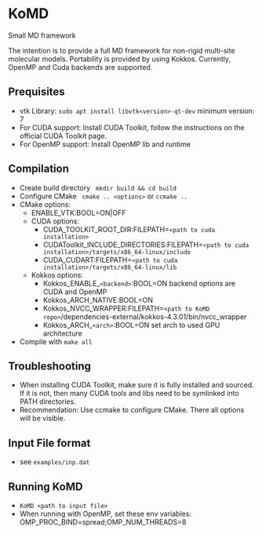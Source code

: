 # KoMD
Small MD framework


The intention is to provide a full MD framework for non-rigid multi-site molecular models. 
Portability is provided by using Kokkos. Currently, OpenMP and Cuda backends are supported.

## Prequisites
* vtk Library: ```sudo apt install libvtk<version>-qt-dev``` minimum version: 7
* For CUDA support: Install CUDA Toolkit, follow the instructions on the official CUDA Toolkit page.
* For OpenMP support: Install OpenMP lib and runtime

## Compilation
* Create build directory ``` mkdir build && cd build``` 
* Configure CMake ``` cmake .. <options>``` or ```ccmake ..```
* CMake options:
  * ENABLE_VTK:BOOL=ON|OFF
  * CUDA options:
    * CUDA_TOOLKIT_ROOT_DIR:FILEPATH=```<path to cuda installation>```
    * CUDAToolkit_INCLUDE_DIRECTORIES:FILEPATH=```<path to cuda installation>/targets/x86_64-linux/include```
    * CUDA_CUDART:FILEPATH=```<path to cuda installation>/targets/x86_64-linux/lib```
  * Kokkos options:
    * Kokkos_ENABLE_```<backend>```:BOOL=ON backend options are CUDA and OpenMP
    * Kokkos_ARCH_NATIVE:BOOL=ON
    * Kokkos_NVCC_WRAPPER:FILEPATH=```<path to KoMD repo>```/dependencies-external/kokkos-4.3.01/bin/nvcc_wrapper
    * Kokkos_ARCH_```<arch>```:BOOL=ON set arch to used GPU architecture
* Compile with ```make all```

## Troubleshooting
* When installing CUDA Toolkit, make sure it is fully installed and sourced. If it is not, then many CUDA tools and libs need to be symlinked into PATH directories.
* Recommendation: Use ccmake to configure CMake. There all options will be visible.

## Input File format
* see ```examples/inp.dat```

## Running KoMD
* ```KoMD <path to input file>```
* When running with OpenMP, set these env variables: OMP_PROC_BIND=spread;OMP_NUM_THREADS=8
